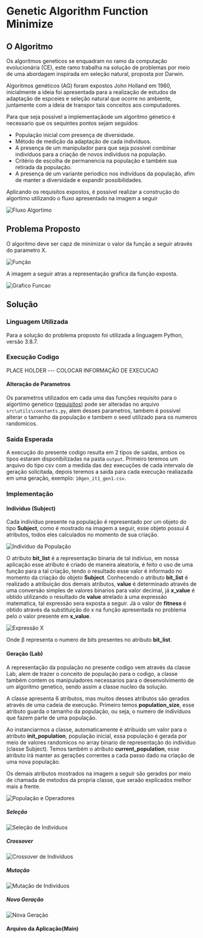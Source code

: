 # Genetic Algorithm Function Minimize

## O Algoritmo
Os algoritmos geneticos se enquadram no ramo da computação evolucionária (CE), este ramo trabalha na solução de problemas por meio de uma abordagem inspirada em seleção natural, proposta por Darwin.

Algoritmos genéticos (AG) foram expostos John Holland em 1960, inicialmente a ideia foi apresentada para a realização de estudos de adaptação de espceies e seleção natural que ocorre no ambiente, juntamente com a ideia de transpor tais conceitos aos computadores.

Para que seja possivel a implementaçãode um algoritmo génetico é necessario que os sequintes pontos sejam seguidos:
* População inicial com presença de diversidade.
* Método de medição da adaptação de cada indivíduos.
* A presença de um manipulador para que seja possivel combinar indivíduos para a criação de novos indivíduos na população.
* Critério de escolha de permanencia na população e também sua retirada da população.
* A presença de um variante periodico nos indivíduos da população, afim de manter a diversidade e expandir possibilidades.

Aplicando os requisitos expostos, é possivel realizar a construção do algortimo utilizando o fluxo apresentado na imagem a seguir

![Fluxo Algortimo](/resource/Image/fluxo_algoritmo.png)

## Problema Proposto
O algoritmo deve ser capz de minimizar o valor da função a seguir através do parametro X.

![Função](/resource/Image/eq_problem.png)

A imagem a seguir atras a representação grafica da função exposta.

![Grafico Funcao](/resource/Image/graph_function.png)

## Solução

### Linguagem Utilizada

Para a solução do problema proposto foi utilizada a linguagem Python, versão 3.8.7.

### Execução Codigo

PLACE HOLDER --- COLOCAR INFORMAÇÃO DE EXECUCAO

#### Alteração de Parametros

Os parametros utilizados em cada uma das funções requisito para o algortimo genetico ([requisitos](https://github.com/elimarmacena/genetic_algorithm_minimize#o-algoritmo)) pode ser alteradas no arquivo ```src\utils\constants.py```, alem desses parametros, tambem é possivel alterar o tamanho da população e tambem o seed utilizado para os numeros randomicos.

### Saida Esperada

A execução do presente codigo resulta em 2 tipos de saidas, ambos os tipos estaram disponibilizadas na pasta ```output```. Primeiro teremos um arquivo do tipo csv com a medida das dez execuções de cada intervalo de geração solicitada, depois teremos a saida para cada execução realiazada em uma geração, exemplo: ```10gen_it1_gen1.csv```. 

### Implementação

#### Indivíduo (Subject)

Cada indivíduo presente na população é representado por um objeto do tipo **Subject**, como é mostrado na imagem a seguir, esse objeto possui 4 atributos, todos eles calculados no momento de sua criação.

![Indivíduo da População](/resource/Image/subject_class.png)

O atributo **bit_list** é a representação binaria de tal indivíuo, em nossa aplicação esse atributo é criado de maneira aleatoria, é feito o uso de uma função para a tal criação, tendo o resultado esse valor é informado no momento da criação do objeto **Subject**. Conhecendo o atributo **bit_list** é realizado a atribuição dos demais atributos, **value** é determinado através de uma conversão simples de valores binarios para valor decimal, já **x_value** é obtido utilizando o resultado de **value** atrelado à uma expressão matematica, tal expressão sera exposta a seguir. Já o valor de **fitness** é obtido através da substituição do x na função apresentada no problema pelo o valor presente em **x_value**.

![Expressão X](/resource/Image/eq_x.png)

Onde β representa o numero de bits presentes no atributo **bit_list**.

#### Geração (Lab)

A representação da população no presente codigo vem através da classe Lab, alem de trazer o conceito de população para o codigo, a classe também contem os manipuladores necessarios para o desenvolvimento de um algoritmo genetico, sendo assim a classe nucleo da solução.

A classe apresenta 6 atributos, mas muitos desses atributos são gerados através de uma cadeia de execução. Primeiro temos **population_size**, esse atributo guarda o tamanho da população, ou seja, o numero de indivíduos que fazem parte de uma população.

Ao instanciarmos a classe, automaticamente é atribuido um valor para o atributo **init_population**, população inicial, essa população é gerada por meio de valores randomicos no array binario de representação do individuo (classe Subject). Temos também o atributo **current_population**, esse atributo irá manter as gerações correntes a cada passo dado na criação de uma nova população.

Os demais atributos mostrados na imagem a seguir são gerados por meio de chamada de metodos da propria classe, que seraão explicados melhor mais a frente.

![População e Operadores](/resource/Image/lab_class.png)

##### Seleção

![Seleção de Indivíduos](/resource/Image/selection_method.png)

##### Crossover

![Crossover de Indivíduos](/resource/Image/crossover_method.png)

##### Mutação

![Mutação de Indivíduos](/resource/Image/mutation_method.png)

##### Nova Geração

![Nova Geração](/resource/Image/newgen_method.png)

#### Arquivo da Aplicação(Main)